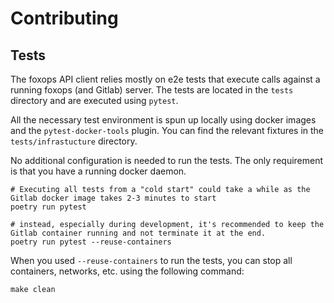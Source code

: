 # Contributing

## Tests

The foxops API client relies mostly on e2e tests that execute calls against a running foxops (and Gitlab) server. The tests are located in the `tests` directory and are executed using `pytest`.

All the necessary test environment is spun up locally using docker images and the `pytest-docker-tools` plugin. You can find the relevant fixtures in the `tests/infrastucture` directory.

No additional configuration is needed to run the tests. The only requirement is that you have a running docker daemon.

```shell
# Executing all tests from a "cold start" could take a while as the Gitlab docker image takes 2-3 minutes to start
poetry run pytest

# instead, especially during development, it's recommended to keep the Gitlab container running and not terminate it at the end.
poetry run pytest --reuse-containers
```

When you used `--reuse-containers` to run the tests, you can stop all containers, networks, etc. using the following command:

```shell
make clean
```

